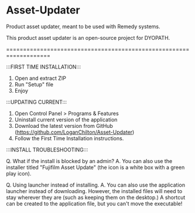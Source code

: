 # Asset-Updater
Product asset updater, meant to be used with Remedy systems. 

This product asset updater is an open-source project for DYOPATH. 

===================================================================

:::FIRST TIME INSTALLATION:::
1. Open and extract ZIP
2. Run "Setup" file
3. Enjoy

:::UPDATING CURRENT:::
1. Open Control Panel > Programs & Features
2. Uninstall current version of the application
3. Download the latest version from GitHub (https://github.com/LoganChilton/Asset-Updater)
4. Follow the First Time Installation instructions.

:::INSTALL TROUBLESHOOTING:::

Q. What if the install is blocked by an admin?
A. You can also use the installer titled "Fujifilm Asset Update" (the icon is a white box with a green play icon). 

Q. Using launcher instead of installing.
A. You can also use the application launcher instead of downloading. However, the installed files will need to stay wherever they are (such as keeping them on the desktop.) A shortcut can be created to the application file, but you can't move the executable!
